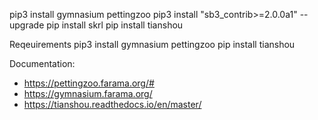pip3 install gymnasium pettingzoo
pip3 install "sb3_contrib>=2.0.0a1" --upgrade
pip install skrl
pip install tianshou


Reqeuirements
pip3 install gymnasium pettingzoo
pip install tianshou


Documentation:
- https://pettingzoo.farama.org/#
- https://gymnasium.farama.org/
- https://tianshou.readthedocs.io/en/master/